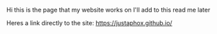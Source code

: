 Hi this is the page that my website works on
I'll add to this read me later

Heres a link directly to the site: https://justaphox.github.io/
